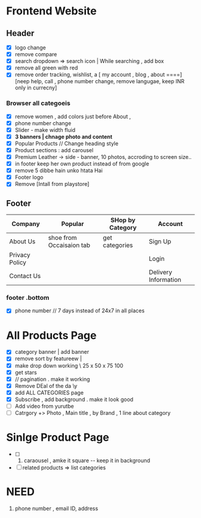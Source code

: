 # Frontend Website 
## Header 
- [x] logo change 
- [x] remove compare 
- [x] search dropdown => search icon | While searching , add box  
- [x] remove all green with red 
- [x] remove order tracking, wishlist, a [ my account , blog , about  ====] [neep help, call , phone number change, remove langugae, keep INR only in currecny]

### Browser all categoeis 
- [x] remove women , add colors just before About , 
- [x] phone number change 
- [x] Slider - make width fluid 
- [x] **3 banners | chnage photo and content** 
- [x] Popular Products // Change heading style 
- [x] Product sections : add carousel 
- [x] Premium Leather -> side - banner, 10 photos, accroding to screen size.. 
- [x] in footer keep her own product instead of from google 
- [x] remove 5 dibbe hain unko htata Hai 
- [x] Footer logo 
- [x] Remove [Intall from playstore] 
## Footer 


| Company | Popular | SHop by Category | Account |
|-|-|-|-|
|About Us|shoe from Occaisaion tab |get categories|Sign Up|
|Privacy Policy|||Login|
|Contact Us|||Delivery Information|

### footer .bottom 
- [x]  phone  number // 7 days instead of 24x7  in all places 
# All Products Page
- [x]  category banner | add banner 
- [x]   remove sort by featureew | 
- [x] make drop down working \\ 25 x 50 x 75 100
- [x]  get stars  
- [x] // pagination . make it working 
- [x] Remove DEal of the da \y 
- [x] add ALL CATEGORIES page
- [x] Subscribe , add background . make it look good 
- [ ] Add video  from yurutbe 
- [ ] Catrgory +> Photo , Main title , by Brand , 1 line about category 
# Sinlge Product Page 
- [ ] 1. caraousel , amke it square -- keep it in background 
- [ ] related products => list categories 

# NEED
1. phone number , email ID, address
